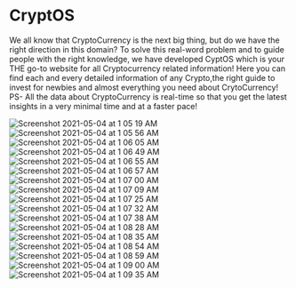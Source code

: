 # CryptOS
We all know that CryptoCurrency is the next big thing, but do we have the right direction in this domain? To solve this real-word problem and to guide people with the right knowledge, we have developed CyptOS which is your THE go-to website for all Cryptocurrency related information! Here you can find each and every detailed information of any Crypto,the right guide to invest for newbies and almost everything you need about CrytoCurrency!
PS- All the data about CryptoCurrency is real-time so that you get the latest insights in a very minimal time and at a faster pace!

![Screenshot 2021-05-04 at 1 05 19 AM](https://user-images.githubusercontent.com/44583018/116924481-8eb04580-ac75-11eb-89aa-95435249ba7f.png)
![Screenshot 2021-05-04 at 1 05 56 AM](https://user-images.githubusercontent.com/44583018/116924486-91129f80-ac75-11eb-8a19-5340669ffc0d.png)
![Screenshot 2021-05-04 at 1 06 05 AM](https://user-images.githubusercontent.com/44583018/116924491-92dc6300-ac75-11eb-9b1c-56ca42212e0d.png)
![Screenshot 2021-05-04 at 1 06 49 AM](https://user-images.githubusercontent.com/44583018/116924498-94a62680-ac75-11eb-9467-db4f82d1d67f.png)
![Screenshot 2021-05-04 at 1 06 55 AM](https://user-images.githubusercontent.com/44583018/116924503-95d75380-ac75-11eb-9be1-1401a0ad9492.png)
![Screenshot 2021-05-04 at 1 06 57 AM](https://user-images.githubusercontent.com/44583018/116924509-97a11700-ac75-11eb-9b57-d99f20147979.png)
![Screenshot 2021-05-04 at 1 07 00 AM](https://user-images.githubusercontent.com/44583018/116924517-996ada80-ac75-11eb-975c-f01df8b1f8af.png)
![Screenshot 2021-05-04 at 1 07 09 AM](https://user-images.githubusercontent.com/44583018/116924524-9b349e00-ac75-11eb-874c-43014c473a53.png)
![Screenshot 2021-05-04 at 1 07 25 AM](https://user-images.githubusercontent.com/44583018/116924529-9cfe6180-ac75-11eb-8e27-a358ecd61898.png)
![Screenshot 2021-05-04 at 1 07 32 AM](https://user-images.githubusercontent.com/44583018/116924531-9e2f8e80-ac75-11eb-9b7e-39b67c67828e.png)
![Screenshot 2021-05-04 at 1 07 38 AM](https://user-images.githubusercontent.com/44583018/116924534-9ff95200-ac75-11eb-9722-ae0348271d74.png)
![Screenshot 2021-05-04 at 1 08 28 AM](https://user-images.githubusercontent.com/44583018/116924541-a25bac00-ac75-11eb-8a3a-1db5e7923d0c.png)
![Screenshot 2021-05-04 at 1 08 35 AM](https://user-images.githubusercontent.com/44583018/116924553-a4be0600-ac75-11eb-8b32-ff0ad01861a6.png)
![Screenshot 2021-05-04 at 1 08 54 AM](https://user-images.githubusercontent.com/44583018/116924559-a687c980-ac75-11eb-9391-1b22df1c8e93.png)
![Screenshot 2021-05-04 at 1 08 59 AM](https://user-images.githubusercontent.com/44583018/116924563-a7b8f680-ac75-11eb-8d0e-0a6b0517f5f8.png)
![Screenshot 2021-05-04 at 1 09 00 AM](https://user-images.githubusercontent.com/44583018/116924571-a982ba00-ac75-11eb-92d9-4164d03570ae.png)
![Screenshot 2021-05-04 at 1 09 35 AM](https://user-images.githubusercontent.com/44583018/116924576-ab4c7d80-ac75-11eb-8b1f-d07ccbdbaa44.png)

